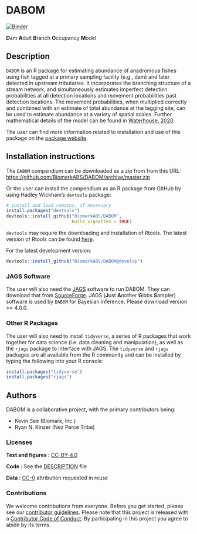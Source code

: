 
<!-- README.md is generated from README.Rmd. Please edit that file -->

# DABOM

[![Binder](https://mybinder.org/badge_logo.svg)](https://mybinder.org/v2/gh/BiomarkABS/DABOM/master?urlpath=rstudio)

**D**am **A**dult **B**ranch **O**ccupancy **M**odel

## Description

`DABOM` is an R package for estimating abundance of anadromous fishes
using fish tagged at a primary sampling facility (e.g., dam) and later
detected in upstream tributaries. It incorporates the branching
structure of a stream network, and simultaneously estimates imperfect
detection probabilities at all detection locations and movement
probabilities past detection locations. The movement probabilities, when
multiplied correctly and combined with an estimate of total abundance at
the tagging site, can be used to estimate abundance at a variety of
spatial scales. Further mathematical details of the model can be found
in [Waterhouse, 2020](https://doi.org/10.1002/eap.2202).

The user can find more information related to installation and use of
this package on the [package
website](https://biomarkabs.github.io/DABOM/).

## Installation instructions

The `DABOM` compendium can be downloaded as a zip from from this URL:
<https://github.com/BiomarkABS/DABOM/archive/master.zip>

Or the user can install the compendium as an R package from GitHub by
using Hadley Wickham’s `devtools` package:

``` r
# install and load remotes, if necessary
install.packages("devtools")
devtools::install_github("BiomarkABS/DABOM", 
                         build_vignettes = TRUE)
```

`devtools` may require the downloading and installation of Rtools. The
latest version of Rtools can be found
[here](https://cran.r-project.org/bin/windows/Rtools/).

For the latest development version:

``` r
devtools::install_github("BiomarkABS/DABOM@develop")
```

### JAGS Software

The user will also need the [JAGS](http://mcmc-jags.sourceforge.net/)
software to run DABOM. They can download that from
[SourceForge](https://sourceforge.net/projects/mcmc-jags/files/). JAGS
(**J**ust **A**nother **G**ibbs **S**ampler) software is used by `DABOM`
for Bayesian inference. Please download version \>= 4.0.0.

### Other R Packages

The user will also need to install `tidyverse`, a series of R packages
that work together for data science (i.e. data cleaning and
manipulation), as well as the `rjags` package to interface with JAGS.
The `tidyverse` and `rjags` packages are all available from the R
community and can be installed by typing the following into your R
console:

``` r
install.packages("tidyverse")
install.packages("rjags")
```

## Authors

DABOM is a collaborative project, with the primary contributors being:

  - Kevin See (Biomark, Inc.)
  - Ryan N. Kinzer (Nez Perce Tribe)

### Licenses

**Text and figures :**
[CC-BY-4.0](http://creativecommons.org/licenses/by/4.0/)

**Code :** See the [DESCRIPTION](DESCRIPTION) file

**Data :** [CC-0](http://creativecommons.org/publicdomain/zero/1.0/)
attribution requested in reuse

### Contributions

We welcome contributions from everyone. Before you get started, please
see our [contributor guidelines](CONTRIBUTING.md). Please note that this
project is released with a [Contributor Code of Conduct](CONDUCT.md). By
participating in this project you agree to abide by its terms.
